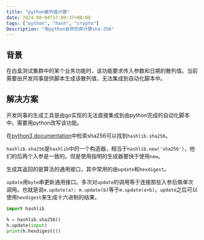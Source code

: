 ```yaml
---
title: "python散列值计算"
date: 2024-08-04T17:09:37+08:00
tags: ["python", "hash", "crypto"]
Description: "用python自带的库计算sha-256"
---
```


## 背景

在白盒测试集群中的某个业务功能时，该功能要求传入参数和日期的散列值。当前需要由开发同事提供脚本生成该散列值，无法集成到自动化脚本中。

## 解决方案

开发同事的生成工具是由go实现的无法直接集成到由python完成的自动化脚本中。需要用python改写该功能。

在[python3 documentation](https://docs.python.org/3/)中检索sha256可以找到`hashlib.sha256`。

`hashlib.sha256`是`hashlib`中的一个构造器，相当于`hashlib.new('sha256')`，他们的后两个入参是一致的。但是使用指明的生成器要快于使用`new`。

生成其返回的是算法的通用接口，其中常用的由`update`和`hexdigest`。

`update`用`byte`串更新通用接口。多次对`update`的调用等于连接那些入参后做单次调用。也就是说`m.update(a); m.update(b)`等于`m.update(a+b)`。`update`之后可以使用`hexdigest`来生成十六进制的结果。

```python
import hashlib

h = hashlib.sha256()
h.update(input)
print(h.hexdigest())
```

